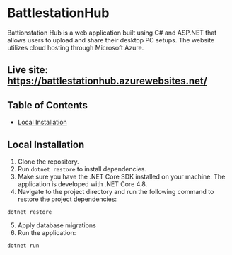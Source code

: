 # BattlestationHub

Battionstation Hub is a web application built using C# and ASP.NET that allows users to upload and share their desktop PC setups. The website utilizes cloud hosting through Microsoft Azure.

## Live site: https://battlestationhub.azurewebsites.net/

## Table of Contents

- [Local Installation](#installation)


## Local Installation

1. Clone the repository.
2. Run `dotnet restore` to install dependencies.
3. Make sure you have the .NET Core SDK installed on your machine. The application is developed with .NET Core 4.8.
4. Navigate to the project directory and run the following command to restore the project dependencies:
  ```
  dotnet restore
  ```
5. Apply database migrations
6. Run the application:
  ```
  dotnet run
  ```

